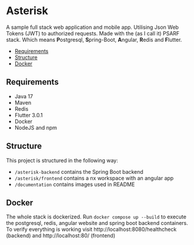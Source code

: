 # Asterisk

A sample full stack web application and mobile app. Utilising Json Web Tokens (JWT) to authorized requests. Made with the (as I call it) PSARF stack. Which means 
**P**ostgresql, **S**pring-Boot, **A**ngular, **R**edis and **F**lutter.

- [Requirements](#requirements)
- [Structure](#structure)
- [Docker](#docker)

## Requirements
* Java 17
* Maven
* Redis
* Flutter 3.0.1
* Docker
* NodeJS and npm

## Structure
This project is structured in the following way:
* ``/asterisk-backend`` contains the Spring Boot backend
* ``/asterisk/frontend`` contains a nx workspace with an angular app
* ``/documentation`` contains images used in README

## Docker
The whole stack is dockerized. Run ``docker compose up --build`` to execute the postgresql, redis, angular website and spring boot backend containers.
To verify everything is working visit http://localhost:8080/healthcheck (backend) and http://localhost:80/ (frontend)